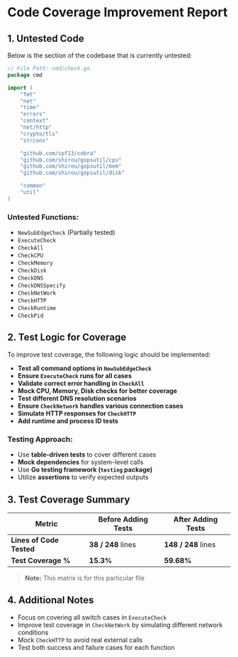 
# **Code Coverage Improvement Report**

## **1. Untested Code**

Below is the section of the codebase that is currently untested:

```go
// File Path: cmd/check.go
package cmd

import (
	"fmt"
	"net"
	"time"
	"errors"
	"context"
	"net/http"
	"crypto/tls"
	"strconv"

	"github.com/spf13/cobra"
	"github.com/shirou/gopsutil/cpu"
	"github.com/shirou/gopsutil/mem"
	"github.com/shirou/gopsutil/disk"

	"common"
	"util"
)
```

### **Untested Functions:**
- `NewSubEdgeCheck` (Partially tested)
- `ExecuteCheck`
- `CheckAll`
- `CheckCPU`
- `CheckMemory`
- `CheckDisk`
- `CheckDNS`
- `CheckDNSSpecify`
- `CheckNetWork`
- `CheckHTTP`
- `CheckRuntime`
- `CheckPid`

## **2. Test Logic for Coverage**

To improve test coverage, the following logic should be implemented:

- **Test all command options in `NewSubEdgeCheck`**
- **Ensure `ExecuteCheck` runs for all cases**
- **Validate correct error handling in `CheckAll`**
- **Mock CPU, Memory, Disk checks for better coverage**
- **Test different DNS resolution scenarios**
- **Ensure `CheckNetwork` handles various connection cases**
- **Simulate HTTP responses for `CheckHTTP`**
- **Add runtime and process ID tests**

### **Testing Approach:**
- Use **table-driven tests** to cover different cases
- **Mock dependencies** for system-level calls
- Use **Go testing framework (`testing` package)**
- Utilize **assertions** to verify expected outputs

## **3. Test Coverage Summary**

| **Metric**            | **Before Adding Tests** | **After Adding Tests** |
|----------------------|-------------------------|------------------------|
| **Lines of Code Tested** | **38 / 248** lines | **148 / 248** lines |
| **Test Coverage %**   | **15.3%** | **59.68%** |

> **Note:** This matrix is for this particular file

## **4. Additional Notes**
- Focus on covering all switch cases in `ExecuteCheck`
- Improve test coverage in `CheckNetWork` by simulating different network conditions
- Mock `CheckHTTP` to avoid real external calls
- Test both success and failure cases for each function
